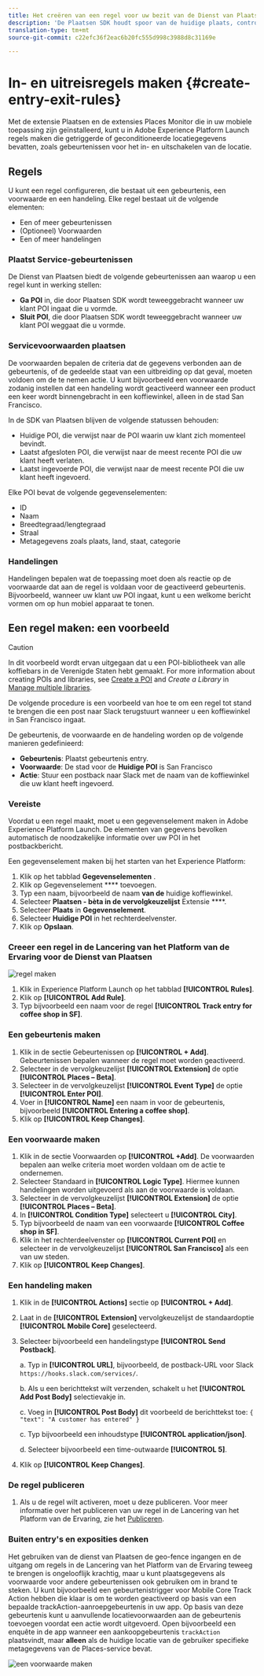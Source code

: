 ```yaml
---
title: Het creëren van een regel voor uw bezit van de Dienst van Plaatsen
description: 'De Plaatsen SDK houdt spoor van de huidige plaats, controleert gevormde POIs rond de huidige plaats, en volgt de ingang en uitgangsgebeurtenissen voor deze POIs. '
translation-type: tm+mt
source-git-commit: c22efc36f2eac6b20fc555d998c3988d8c31169e

---
```



# In- en uitreisregels maken {#create-entry-exit-rules}

Met de extensie Plaatsen en de extensies Places Monitor die in uw mobiele toepassing zijn geïnstalleerd, kunt u in Adobe Experience Platform Launch regels maken die getriggerde of geconditioneerde locatiegegevens bevatten, zoals gebeurtenissen voor het in- en uitschakelen van de locatie.

## Regels

U kunt een regel configureren, die bestaat uit een gebeurtenis, een voorwaarde en een handeling. Elke regel bestaat uit de volgende elementen:

* Een of meer gebeurtenissen
* (Optioneel) Voorwaarden
* Een of meer handelingen

### Plaatst Service-gebeurtenissen

De Dienst van Plaatsen biedt de volgende gebeurtenissen aan waarop u een regel kunt in werking stellen:

* **Ga POI** in, die door Plaatsen SDK wordt teweeggebracht wanneer uw klant POI ingaat die u vormde.
* **Sluit POI**, die door Plaatsen SDK wordt teweeggebracht wanneer uw klant POI weggaat die u vormde.

### Servicevoorwaarden plaatsen

De voorwaarden bepalen de criteria dat de gegevens verbonden aan de gebeurtenis, of de gedeelde staat van een uitbreiding op dat geval, moeten voldoen om de te nemen actie. U kunt bijvoorbeeld een voorwaarde zodanig instellen dat een handeling wordt geactiveerd wanneer een product een keer wordt binnengebracht in een koffiewinkel, alleen in de stad San Francisco.

In de SDK van Plaatsen blijven de volgende statussen behouden:

* Huidige POI, die verwijst naar de POI waarin uw klant zich momenteel bevindt.
* Laatst afgesloten POI, die verwijst naar de meest recente POI die uw klant heeft verlaten.
* Laatst ingevoerde POI, die verwijst naar de meest recente POI die uw klant heeft ingevoerd.

Elke POI bevat de volgende gegevenselementen:

* ID
* Naam
* Breedtegraad/lengtegraad
* Straal
* Metagegevens zoals plaats, land, staat, categorie

### Handelingen

Handelingen bepalen wat de toepassing moet doen als reactie op de voorwaarde dat aan de regel is voldaan voor de geactiveerd gebeurtenis. Bijvoorbeeld, wanneer uw klant uw POI ingaat, kunt u een welkome bericht vormen om op hun mobiel apparaat te tonen.

## Een regel maken: een voorbeeld

>[!CAUTION]
>
>In dit voorbeeld wordt ervan uitgegaan dat u een POI-bibliotheek van alle koffiebars in de Verenigde Staten hebt gemaakt. For more information about creating POIs and libraries, see [Create a POI](/help/poi-mgmt-ui/create-a-poi-ui.md) and *Create a Library* in [Manage multiple libraries](https://docs.adobe.com/content/help/en/places/using/poi-mgmt-ui/manage-libraries-in-the-places-ui.html).

De volgende procedure is een voorbeeld van hoe te om een regel tot stand te brengen die een post naar Slack terugstuurt wanneer u een koffiewinkel in San Francisco ingaat.

De gebeurtenis, de voorwaarde en de handeling worden op de volgende manieren gedefinieerd:

* **Gebeurtenis**: Plaatst gebeurtenis entry.
* **Voorwaarde**: De stad voor de **Huidige POI** is San Francisco
* **Actie**: Stuur een postback naar Slack met de naam van de koffiewinkel die uw klant heeft ingevoerd.

### Vereiste

Voordat u een regel maakt, moet u een gegevenselement maken in Adobe Experience Platform Launch. De elementen van gegevens bevolken automatisch de noodzakelijke informatie over uw POI in het postbackbericht.

Een gegevenselement maken bij het starten van het Experience Platform:

1. Klik op het tabblad **Gegevenselementen** .
1. Klik op Gegevenselement **** toevoegen.
1. Typ een naam, bijvoorbeeld de naam **van de** huidige koffiewinkel.
1. Selecteer **Plaatsen - bèta in de vervolgkeuzelijst** Extensie ****.
1. Selecteer **Plaats** in **Gegevenselement**.
1. Selecteer **Huidige POI** in het rechterdeelvenster.
1. Klik op **Opslaan**.

### Creeer een regel in de Lancering van het Platform van de Ervaring voor de Dienst van Plaatsen

![regel maken](/help/assets/placesrule.png)

1. Klik in Experience Platform Launch op het tabblad **[!UICONTROL Rules]**.
1. Klik op **[!UICONTROL Add Rule]**.
1. Typ bijvoorbeeld een naam voor de regel **[!UICONTROL Track entry for coffee shop in SF]**.

### Een gebeurtenis maken

1. Klik in de sectie Gebeurtenissen op **[!UICONTROL + Add]**. Gebeurtenissen bepalen wanneer de regel moet worden geactiveerd.
1. Selecteer in de vervolgkeuzelijst **[!UICONTROL Extension]** de optie **[!UICONTROL Places – Beta]**.
1. Selecteer in de vervolgkeuzelijst **[!UICONTROL Event Type]** de optie **[!UICONTROL Enter POI]**.
1. Voer in **[!UICONTROL Name]** een naam in voor de gebeurtenis, bijvoorbeeld **[!UICONTROL Entering a coffee shop]**.
1. Klik op **[!UICONTROL Keep Changes]**.

### Een voorwaarde maken

1. Klik in de sectie Voorwaarden op **[!UICONTROL +Add]**. De voorwaarden bepalen aan welke criteria moet worden voldaan om de actie te ondernemen.
1. Selecteer Standaard in **[!UICONTROL Logic Type]**. Hiermee kunnen handelingen worden uitgevoerd als aan de voorwaarde is voldaan.
1. Selecteer in de vervolgkeuzelijst **[!UICONTROL Extension]** de optie **[!UICONTROL Places – Beta]**.
1. In **[!UICONTROL Condition Type]** selecteert u **[!UICONTROL City]**.
1. Typ bijvoorbeeld de naam van een voorwaarde **[!UICONTROL Coffee shop in SF]**.
1. Klik in het rechterdeelvenster op **[!UICONTROL Current POI]** en selecteer in de vervolgkeuzelijst **[!UICONTROL San Francisco]** als een van uw steden.
1. Klik op **[!UICONTROL Keep Changes]**.

### Een handeling maken

1. Klik in de **[!UICONTROL Actions]** sectie op **[!UICONTROL + Add]**.
1. Laat in de **[!UICONTROL Extension]** vervolgkeuzelijst de standaardoptie **[!UICONTROL Mobile Core]** geselecteerd.
1. Selecteer bijvoorbeeld een handelingstype **[!UICONTROL Send Postback]**.

   a. Typ in **[!UICONTROL URL]**, bijvoorbeeld, de postback-URL voor Slack `https://hooks.slack.com/services/`.

   b. Als u een berichttekst wilt verzenden, schakelt u het **[!UICONTROL Add Post Body]** selectievakje in.

   c. Voeg in **[!UICONTROL Post Body]** dit voorbeeld de berichttekst toe: `{ "text": "A customer has entered" }`

   c. Typ bijvoorbeeld een inhoudstype **[!UICONTROL application/json]**.

   d. Selecteer bijvoorbeeld een time-outwaarde **[!UICONTROL 5]**.

1. Klik op **[!UICONTROL Keep Changes]**.

### De regel publiceren

1. Als u de regel wilt activeren, moet u deze publiceren. Voor meer informatie over het publiceren van uw regel in de Lancering van het Platform van de Ervaring, zie het [Publiceren](https://docs.adobe.com/content/help/en/launch/using/reference/publish/overview.html).

### Buiten entry&#39;s en exposities denken

Het gebruiken van de dienst van Plaatsen de geo-fence ingangen en de uitgang om regels in de Lancering van het Platform van de Ervaring teweeg te brengen is ongelooflijk krachtig, maar u kunt plaatsgegevens als voorwaarde voor andere gebeurtenissen ook gebruiken om in brand te steken. U kunt bijvoorbeeld een gebeurtenistrigger voor Mobile Core Track Action hebben die klaar is om te worden geactiveerd op basis van een bepaalde trackAction-aanroepgebeurtenis in uw app. Op basis van deze gebeurtenis kunt u aanvullende locatievoorwaarden aan de gebeurtenis toevoegen voordat een actie wordt uitgevoerd. Open bijvoorbeeld een enquête in de app wanneer een aankoopgebeurtenis `trackAction` plaatsvindt, maar **alleen** als de huidige locatie van de gebruiker specifieke metagegevens van de Places-service bevat.

![een voorwaarde maken](/help/assets/places-condition.png)
